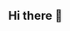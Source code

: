 ## Hi there 👋

<!--
**kgreen33112/kgreen33112** is a ✨ _special_ ✨ repository because its `README.md` (this file) appears on your GitHub profile.

Here are some ideas to get you started:

- 🔭 I’m currently working on ... learning more and more every day.
-->
